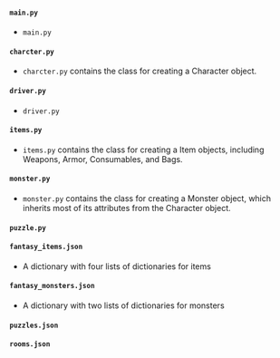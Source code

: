 #### `main.py`
- `main.py`
#### `charcter.py`
- `charcter.py` contains the class for creating a Character object.
#### `driver.py`
- `driver.py`
#### `items.py`
- `items.py` contains the class for creating a Item objects, including
Weapons, Armor, Consumables, and Bags.
#### `monster.py`
- `monster.py` contains the class for creating a Monster object, which 
inherits most of its attributes from the Character object.
#### `puzzle.py`
#### `fantasy_items.json`
- A dictionary with four lists of dictionaries for items 
#### `fantasy_monsters.json`
- A dictionary with two lists of dictionaries for monsters
#### `puzzles.json`
#### `rooms.json`